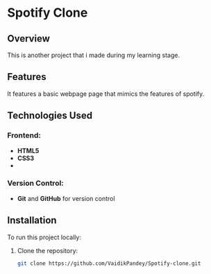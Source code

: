 # Spotify Clone

## Overview
This is another project that i made during my learning stage.

## Features
It features a basic webpage page that mimics the features of spotify.

## Technologies Used

### Frontend:
- **HTML5**
- **CSS3**
- 
### Version Control:
- **Git** and **GitHub** for version control

## Installation

To run this project locally:

1. Clone the repository:
   ```bash
   git clone https://github.com/VaidikPandey/Spotify-clone.git

